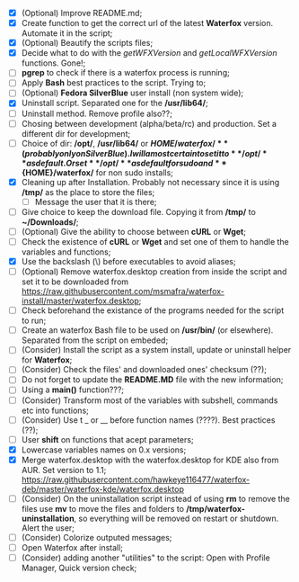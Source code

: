- [X] \(Optional) Improve README.md;
- [X] Create function to get the correct url of the latest **Waterfox** version. Automate it in the script;
- [X] \(Optional) Beautify the scripts files;
- [X] Decide what to do with the *getWFXVersion* and *getLocalWFXVersion* functions. Gone!;
- [ ] **pgrep** to check if there is a waterfox process is running;
- [ ] Apply **Bash** best practices to the script. Trying to;
- [ ] \(Optional) **Fedora SilverBlue** user install (non system wide);
- [X] Uninstall script. Separated one for the **/usr/lib64/**;
- [ ] Uninstall method. Remove profile also??;
- [ ] Chosing between development (alpha/beta/rc) and production. Set a different dir for development;
- [ ] Choice of dir: **/opt/**, **/usr/lib64/** or **${HOME}/waterfox/** (probably only on SilverBlue). I will amost certain to set it to **/opt/** as default. Or set **/opt/** as default for sudo and **${HOME}/waterfox/** for non sudo installs;
- [x] Cleaning up after Installation. Probably not necessary since it is using **/tmp/** as the place to store the files;
	- [ ] Message the user that it is there;
- [ ] Give choice to keep the download file. Copying it from **/tmp/** to **~/Downloads/**;
- [ ] \(Optional) Give the ability to choose between **cURL** or **Wget**;
- [ ] Check the existence of **cURL** or **Wget** and set one of them to handle the variables and functions;
- [x] Use the backslash (\\) before executables to avoid aliases;
- [ ] \(Optional) Remove waterfox.desktop creation from inside the script and set it to be downloaded from  
https://raw.githubusercontent.com/msmafra/waterfox-install/master/waterfox.desktop;
- [ ] Check beforehand the existance of the programs needed for the script to run;
- [ ] Create an waterfox Bash file to be used on **/usr/bin/** (or elsewhere). Separated from the script on embeded;
- [ ] \(Consider) Install the script as a system install, update or uninstall helper for **Waterfox**;
- [ ] \(Consider) Check the files' and downloaded ones' checksum (??);
- [ ] Do not forget to update the **README.MD** file with the new information;
- [ ] Using a **main()** function???;
- [ ] \(Consider) Transform most of the variables with subshell, commands etc into functions;
- [ ] \(Consider) Use t _ or __ before function names (????). Best practices (??);
- [ ] User **shift** on functions that acept parameters;
- [x] Lowercase variables names on 0.x versions;
- [x] Merge waterfox.desktop with the waterfox.desktop for KDE also from AUR. Set version to 1.1;  
https://raw.githubusercontent.com/hawkeye116477/waterfox-deb/master/waterfox-kde/waterfox.desktop
- [ ] \(Consider) On the uninstallation script instead of using **rm** to remove the files use **mv** to move the files and folders to **/tmp/waterfox-uninstallation**, so everything will be removed on restart or shutdown. Alert the user;
- [ ] \(Consider) Colorize outputed messages;
- [ ] Open Waterfox after install;
- [ ] \(Consider) adding another "utilities" to the script: Open with Profile Manager, Quick version check;
